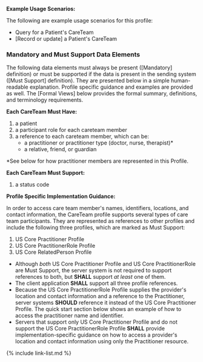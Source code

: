 
**Example Usage Scenarios:**

The following are example usage scenarios for this profile:

-   Query for a Patient's CareTeam
-   [Record or update] a Patient's CareTeam


### Mandatory and Must Support Data Elements


The following data elements must always be present ([Mandatory] definition) or must be supported if the data is present in the sending system ([Must Support] definition). They are presented below in a simple human-readable explanation. Profile specific guidance and examples are provided as well. The [Formal Views] below provides the formal summary, definitions, and terminology requirements.  

**Each CareTeam Must Have:**

1. a patient
1. a participant role for each careteam member
1. a reference to each careteam member, which can be:
    -   a practitioner or practitioner type (doctor, nurse, therapist)*
    -   a relative, friend, or guardian

*See below for how practitioner members are represented in this Profile.

**Each CareTeam Must Support:**

1. a status code


**Profile Specific Implementation Guidance:**

In order to access care team member's names, identifiers, locations, and contact information, the CareTeam profile supports several types of care team participants. They are represented as references to other profiles and include the following three profiles, which are marked as Must Support:
  1. US Core Practitioner Profile
  1. US Core PractitionerRole Profile
  2. US Core RelatedPerson Profile

  * Although *both* US Core Practitioner Profile and US Core PractitionerRole are Must Support, the server system is not required to support references to both, but **SHALL** support *at least* one of them.
  * The client application **SHALL** support all three profile references.
  * Because the US Core PractitionerRole Profile supplies the provider's location and contact information and a reference to the Practitioner, server systems **SHOULD** reference it instead of the US Core Practitioner Profile. The quick start section below shows an example of how to access the practitioner name and identifier.
  * Servers that support only US Core Practitioner Profile <span class="bg-success" markdown="1">and do not support the US Core PractitionerRole Profile</span><!-- new-content --> **SHALL** provide implementation-specific guidance on how to access a provider's location and contact information using only the Practitioner resource.

{% include link-list.md %}
